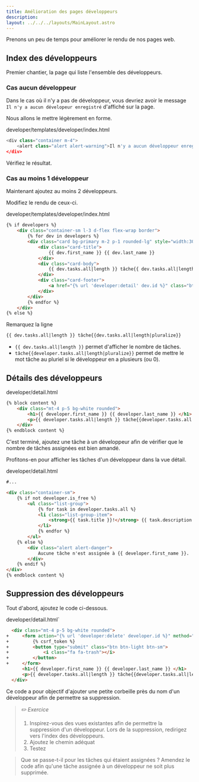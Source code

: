 ```yaml
---
title: Amélioration des pages développeurs
description: 
layout: ../../../layouts/MainLayout.astro
---
```


Prenons un peu de temps pour améliorer le rendu de nos pages web.

## Index des développeurs

Premier chantier, la page qui liste l'ensemble des développeurs.

### Cas aucun développeur

Dans le cas où il n'y a pas de développeur, vous devriez avoir le message `Il n'y a aucun dévelopeur enregistré` d'affiché sur la page.

Nous allons le mettre légèrement en forme.

<div class="path">developer/templates/developer/index.html</div>

``` python
<div class="container m-4">
    <alert class="alert alert-warning">Il n'y a aucun développeur enregistré</alert>
</div>
```

Vérifiez le résultat.

### Cas au moins 1 développeur

Maintenant ajoutez au moins 2 développeurs.

Modifiez le rendu de ceux-ci.

<div class="path">developer/templates/developer/index.html</div>

``` html
{% if developers %}
    <div class="container-sm l-3 d-flex flex-wrap border">
        {% for dev in developers %}
        <div class="card bg-primary m-2 p-1 rounded-lg" style="width:300px">
            <div class="card-title">
                {{ dev.first_name }} {{ dev.last_name }}
            </div>
            <div class="card-body">
                {{ dev.tasks.all|length }} tâche{{ dev.tasks.all|length|pluralize }}
            </div>
            <div class="card-footer">
                <a href="{% url 'developer:detail' dev.id %}" class="btn btn-outline-light">Détails</a>
            </div>
        </div>
        {% endfor %}
    </div>
{% else %}
```

Remarquez la ligne 

``` html
{{ dev.tasks.all|length }} tâche{{dev.tasks.all|length|pluralize}}
```

* `{{ dev.tasks.all|length }}` permet d'afficher le nombre de tâches.
* `tâche{{developer.tasks.all|length|pluralize}}` permet de mettre le mot tâche au pluriel si le développeur en a plusieurs (ou 0).

## Détails des développeurs

<div class="path">developer/detail.html</div>

```html
{% block content %}
    <div class="mt-4 p-5 bg-white rounded">
        <h1>{{ developer.first_name }} {{ developer.last_name }} </h1>
        <p>{{ developer.tasks.all|length }} tâche{{developer.tasks.all|length|pluralize}} assignée{{developer.tasks.all|length|pluralize}}.</p>
    </div>
{% endblock content %}
```

C'est terminé, ajoutez une tâche à un développeur afin de vérifier que le nombre de tâches assignées est bien amandé.

Profitons-en pour afficher les tâches d'un développeur dans la vue détail.

<div class="path">developer/detail.html</div>

```html
#...

<div class="container-sm">
    {% if not developer.is_free %}
        <ul class="list-group">
            {% for task in developer.tasks.all %}
            <li class="list-group-item"> 
                <strong>{{ task.title }}!</strong> {{ task.description }} 
            </li>
            {% endfor %}
        </ul>
    {% else %}
        <div class="alert alert-danger">
            Aucune tâche n'est assignée à {{ developer.first_name }}.
        </div>
    {% endif %}
</div>
{% endblock content %}
```

## Suppression des développeurs

Tout d'abord, ajoutez le code ci-dessous.

<div class="path">developer/detail.html`</div>

``` html
  <div class="mt-4 p-5 bg-white rounded">
+     <form action="{% url 'developer:delete' developer.id %}" method="POST"> 
+         {% csrf_token %} 
+         <button type="submit" class="btn btn-light btn-sm"> 
+             <i class="fa fa-trash"></i>
+         </button>
+     </form>
      <h1>{{ developer.first_name }} {{ developer.last_name }} </h1>
      <p>{{ developer.tasks.all|length }} tâche{{developer.tasks.all|length|pluralize}} assignée{{developer.tasks.all|length|pluralize}}.</p>
  </div>
```

Ce code a pour objectif d'ajouter une petite corbeille près du nom d'un développeur afin de permettre sa suppression.

> *_✏️ Exercice_*
> 
> 1. Inspirez-vous des vues existantes afin de permettre la suppression d'un développeur. Lors de la suppression, redirigez vers l'index des développeurs.
> 1. Ajoutez le chemin adéquat
> 1. Testez

> Que se passe-t-il pour les tâches qui étaient assignées ? Amendez le code afin qu'une tâche assignée à un développeur ne soit plus supprimée.
